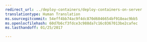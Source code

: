 ```yaml
---
redirect_url: ../deploy-containers/deploy-containers-on-server
translationtype: Human Translation
ms.sourcegitcommit: 54eff4bb74ac9f4dc870d6046654bf918eac9bb5
ms.openlocfilehash: 60d7b6cf3fdce3c988da7c16c0367013be2cafec
ms.lasthandoff: 01/25/2017

---
```


